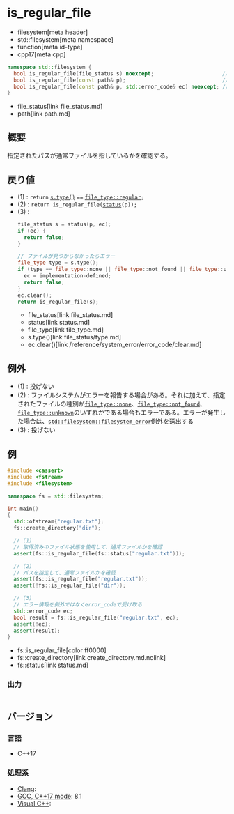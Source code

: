 # is_regular_file
* filesystem[meta header]
* std::filesystem[meta namespace]
* function[meta id-type]
* cpp17[meta cpp]

```cpp
namespace std::filesystem {
  bool is_regular_file(file_status s) noexcept;                      // (1)
  bool is_regular_file(const path& p);                               // (2)
  bool is_regular_file(const path& p, std::error_code& ec) noexcept; // (3)
}
```
* file_status[link file_status.md]
* path[link path.md]

## 概要
指定されたパスが通常ファイルを指しているかを確認する。


## 戻り値
- (1) : `return` [`s.type()`](file_status/type.md) `==` [`file_type::regular`](file_type.md)`;`
- (2) : `return is_regular_file(`[`status`](status.md)`(p));`
- (3) :
    ```cpp
    file_status s = status(p, ec);
    if (ec) {
      return false;
    }

    // ファイルが見つからなかったらエラー
    file_type type = s.type();
    if (type == file_type::none || file_type::not_found || file_type::unknown) {
      ec = implementation-defined;
      return false;
    }
    ec.clear();
    return is_regular_file(s);
    ```
    * file_status[link file_status.md]
    * status[link status.md]
    * file_type[link file_type.md]
    * s.type()[link file_status/type.md]
    * ec.clear()[link /reference/system_error/error_code/clear.md]


## 例外
- (1) : 投げない
- (2) : ファイルシステムがエラーを報告する場合がある。それに加えて、指定されたファイルの種別が[`file_type::none`](file_type.md)、[`file_type::not_found`](file_type.md)、[`file_type::unknown`](file_type.md)のいずれかである場合もエラーである。エラーが発生した場合は、[`std::filesystem::filesystem_error`](filesystem_error.md)例外を送出する
- (3) : 投げない


## 例
```cpp example
#include <cassert>
#include <fstream>
#include <filesystem>

namespace fs = std::filesystem;

int main()
{
  std::ofstream{"regular.txt"};
  fs::create_directory("dir");

  // (1)
  // 取得済みのファイル状態を使用して、通常ファイルかを確認
  assert(fs::is_regular_file(fs::status("regular.txt")));

  // (2)
  // パスを指定して、通常ファイルかを確認
  assert(fs::is_regular_file("regular.txt"));
  assert(!fs::is_regular_file("dir"));

  // (3)
  // エラー情報を例外ではなくerror_codeで受け取る
  std::error_code ec;
  bool result = fs::is_regular_file("regular.txt", ec);
  assert(!ec);
  assert(result);
}
```
* fs::is_regular_file[color ff0000]
* fs::create_directory[link create_directory.md.nolink]
* fs::status[link status.md]

### 出力
```
```

## バージョン
### 言語
- C++17

### 処理系
- [Clang](/implementation.md#clang):
- [GCC, C++17 mode](/implementation.md#gcc): 8.1
- [Visual C++](/implementation.md#visual_cpp):
